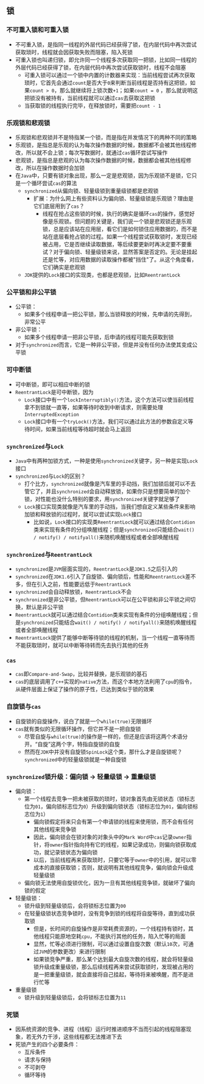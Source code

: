 ## 锁

### 不可重入锁和可重入锁

- 不可重入锁，是指同一线程的外层代码已经获得了锁，在内层代码中再次尝试获取琐时，线程就会因获取失败而阻塞，陷入死锁
- 可重入锁也叫递归锁，即允许同一个线程多次获取同一把锁，比如同一线程的外层代码已经获得了锁，在内层代码中再次尝试获取锁时，线程不会阻塞
  - 可重入锁可以通过一个锁中内置的计数器来实现：当前线程尝试再次获取琐时，它首先会通过`count`是否大于`0`来判断当前线程是否持有这把锁，如果`count > 0`，那么就继续将上锁次数`+1`；如果`count = 0` ，那么就说明这把锁没有被持有，当前线程就可以通过`cas`去获取这把锁
  - 当获取锁的线程执行完毕，在释放锁时，需要把`count - 1`

### 乐观锁和悲观锁

- 乐观锁和悲观锁并不是特指某一个锁，而是指在并发情况下的两种不同的策略
- 乐观锁，是指总是乐观的认为每次操作数据的时候，数据都不会被其他线程修改，所以就不会上锁；每次写数据时，就通过`cas`循环尝试写操作
- 悲观锁，是指总是悲观的认为每次操作数据的时候，数据都会被其他线程修改，所以在操作数据时会加锁
- 在`Java`中，只要有锁对象出现，那么一定是悲观锁，因为乐观锁不是锁，它只是一个循环尝试`cas`的算法
  - `synchronized`从偏向锁、轻量级锁到重量级锁都是悲观锁
    - 扩展：为什么网上有些资料认为偏向锁、轻量级锁是乐观锁？理由是它们底层用到了`cas`？
      - 线程在抢占这些锁的时候，执行的确实是循环`cas`的操作，感觉好像是乐观锁。但问题的关键是，我们说一个锁是悲观锁还是乐观锁，总是应该站在应用层，看它们是如何锁住应用数据的，而不是站在底层看抢占锁的过程。如果一个线程尝试获取锁时，发现已经被占用，它是否继续读取数据，等后续要更新时再决定要不要重试？对于偏向锁、轻量级锁来说，显然答案是否定的。无论是挂起还是忙等，对应用数据的读取操作都被"挡住"了。从这个角度看，它们确实是悲观锁
  - `JDK`提供的`Lock`接口的实现类，也都是悲观锁，比如`ReentrantLock`

### 公平锁和非公平锁

- 公平锁：
  - 如果多个线程申请一把公平锁，那么当锁释放的时候，先申请的先得到，非常公平
- 非公平锁：
  - 如果多个线程申请一把非公平锁，后申请的线程可能先获取到锁
- 对于`synchronized`而言，它是一种非公平锁，但是并没有任何办法使其变成公平锁

### 可中断锁

- 可中断锁，即可以相应中断的锁
- `ReentrantLock`是可中断锁，因为
  - `Lock`接口中有一个`lockInterruptibly()`方法，这个方法可以使当前线程拿不到锁就一直等，如果等待时收到中断请求，则需要处理`InterruptedException`
  - `Lock`接口中有一个`tryLock()`方法，我们可以通过此方法的参数自定义等待时间，如果当前线程等待超时就会马上返回

### `synchronized`与`Lock`

- `Java`中有两种加锁方式，一种是使用`synchronized`关键字，另一种是实现`Lock`接口
- `synchronized`与`Lock`的区别？
  - 打个比方，`synchronized`就像是汽车里的手动挡，我们加锁后就可以不去管它了，并且`synchronized`会自动释放锁，如果你只是想要简单的加个锁，对性能也没什么特别的要求，用`synchronized`关键字就足够了
  - `Lock`接口实现类就像是汽车里的手动挡，当我们想自定义某些条件来影响加锁和释放锁的过程时，就可以尝试实现`Lock`接口
    - 比如说，`Lock`接口的实现类`ReentrantLock`就可以通过结合`Contidion`类来实现有条件的分组唤醒线程；但是`synchronized`只能结合`wait() / notify() / notifyall()`来随机唤醒线程或者全部唤醒线程

### `synchronized`与`ReentrantLock`

- `synchronized`是`JVM`层面实现的，`ReentrantLock`是`JDK1.5`之后引入的
- `synchronized`在`JDK1.6`引入了自旋锁、偏向锁后，性能和`ReentrantLock`差不多，但在引入之前，性能要远低于`ReentrantLock`
- `synchronized`会自动释放锁，`ReentrantLock`不会
- `synchronized`是非公平锁，但`ReentrantLock`可以在公平锁和非公平锁之间切换，默认是非公平锁
- `ReentrantLock`就可以通过结合`Contidion`类来实现有条件的分组唤醒线程；但是`synchronized`只能结合`wait() / notify() / notifyall()`来随机唤醒线程或者全部唤醒线程
- `ReentrantLock`提供了能够中断等待锁的线程的机制，当一个线程一直等待而不能获取琐时，就可以中断等待转而先去执行其他的任务

### `cas`

- `cas`即`Compare-and-Swap`，比较并替换，是乐观锁的基石
- `cas`的底层调用了`c++`实现的`native`方法，而这个本地方法利用了`cpu`的指令，从硬件层面上保证了操作的原子性，已达到类似于锁的效果

### 自旋锁与`cas`

- 自旋锁的自旋操作，说白了就是一个`while(true)`无限循环
- `cas`就有类似的无限循环操作，但它并不是一把自旋锁
  - 尽管自旋与`while(true)`的操作是一样的，但还是应该将这两个术语分开。“自旋”这两个字，特指自旋锁的自旋
  - 然而在`JDK`中并没有自旋锁`SpinLock`这个类，那什么才是自旋锁呢？`synchronized`中的轻量级锁就是一种自旋锁

### `synchronized`锁升级：偏向锁 → 轻量级锁 → 重量级锁

- 偏向锁：
  - 第一个线程去竞争一把未被获取的琐时，锁对象首先由无锁状态（锁标志位为`01`，偏向锁标志位为`0`）升级到偏向锁状态（锁标志位为`01`，偏向锁标志位为`1`）
    - 偏向锁假定将来只会有第一个申请锁的线程来使用锁，而不会有任何其他线程来竞争锁
    - 因此，偏向锁会在锁对象的对象头中的`Mark Word`中`cas`记录`owner`指针，将`owner`指针指向持有它的线程，如果记录成功，则偏向锁获取成功，就记录锁状态为偏向锁
    - 以后，当前线程再来获取琐时，只要它等于`owner`中的引用，就可以零成本的直接获取锁；否则，就说明有其他线程竞争，偏向锁会升级成轻量级锁
  - 偏向锁无法使用自旋锁优化，因为一旦有其他线程竞争锁，就破坏了偏向锁的假定
- 轻量级锁：
  - 锁升级到轻量级锁后，会将锁标志位置为`00`
  - 在轻量级锁状态竞争锁时，没有竞争到锁的线程将自旋等待，直到成功获取锁
    - 但是，长时间的自旋操作是非常耗费资源的，一个线程持有锁时，其他线程只能原地空耗`cpu`，不能执行其他的任务，陷入忙等的局面
    - 显然，忙等必须进行限制，可以通过设置自旋次数（默认`10`次，可通过`JVM`的参数更改）来进行限制
    - 如果锁竞争严重，那么某个达到最大自旋次数的线程，就会将轻量级锁升级成重量级锁，那么后续线程再来尝试获取锁时，发现被占用的是一把重量级锁，就会直接将自己挂起，等待将来被唤醒，而不是进行忙等
- 重量级锁
  - 锁升级到轻量级锁后，会将锁标志位置为`11`

### 死锁

- 因系统资源的竞争、进程（线程）运行时推进顺序不当而引起的线程阻塞现象，若无外力干涉，这些线程都无法推进下去
- 死锁产生的四个必要条件：
  - 互斥条件
  - 请求与保持
  - 不可剥夺
  - 循环等待





























